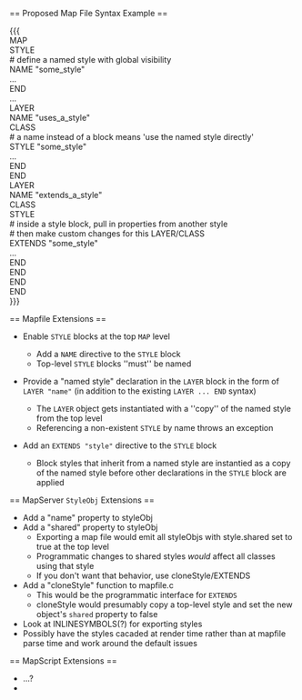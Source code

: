 == Proposed Map File Syntax Example ==                                                                                                                  
                                                                                                                                                        
{{{                                                                                                                                                     
MAP                                                                                                                                                     
  STYLE                                                                                                                                                 
    # define a named style with global visibility                                                                                                       
    NAME "some_style"                                                                                                                                   
    ...                                                                                                                                                 
  END                                                                                                                                                   
  ...                                                                                                                                                   
  LAYER                                                                                                                                                 
    NAME "uses_a_style"                                                                                                                                 
    CLASS                                                                                                                                               
       # a name instead of a block means 'use the named style directly'                                                                                 
       STYLE "some_style"                                                                                                                               
       ...                                                                                                                                              
    END                                                                                                                                                 
  END                                                                                                                                                   
  LAYER                                                                                                                                                 
    NAME "extends_a_style"                                                                                                                              
    CLASS                                                                                                                                               
      STYLE                                                                                                                                             
        # inside a style block, pull in properties from another style                                                                                   
        # then make custom changes for this LAYER/CLASS                                                                                                 
        EXTENDS "some_style"                                                                                                                            
        ...                                                                                                                                             
      END                                                                                                                                               
    END                                                                                                                                                 
  END                                                                                                                                                   
END                                                                                                                                                     
}}}                                                                                                                                                     
                                                                                                                                                        
== Mapfile Extensions ==                                                                                                                                
                                                                                                                                                        
 * Enable `STYLE` blocks at the top `MAP` level                                                                                                         
   * Add a `NAME` directive to the `STYLE` block                                                                                                        
   * Top-level `STYLE` blocks ''must'' be named                                                                                                         
                                                                                                                                                        
 * Provide a "named style" declaration in the `LAYER` block in the form of `LAYER "name"` (in addition to the existing `LAYER ... END` syntax)          
   * The `LAYER` object gets instantiated with a ''copy'' of the named style from the top level                                                         
   * Referencing a non-existent `STYLE` by name throws an exception                                                                                     
                                                                                                                                                        
 * Add an `EXTENDS "style"` directive to the `STYLE` block                                                                                              
   * Block styles that inherit from a named style are instantied as a copy of the named style before other declarations in the `STYLE` block are applied
                                                                                                                                                        
== MapServer `StyleObj` Extensions ==                                                                                                                   
                                                                                                                                                        
 * Add a "name" property to styleObj                                                                                                                    
 * Add a "shared" property to styleObj                                                                                                                  
   * Exporting a map file would emit all styleObjs with style.shared set to true at the top level                                                       
   * Programmatic changes to shared styles *would* affect all classes using that style                                                                  
   * If you don't want that behavior, use cloneStyle/EXTENDS                                                                                            
 * Add a "cloneStyle" function to mapfile.c                                                                                                             
   * This would be the programmatic interface for `EXTENDS`                                                                                             
   * cloneStyle would presumably copy a top-level style and set the new object's `shared` property to false                                             
 * Look at INLINESYMBOLS(?) for exporting styles                                                                                                        
 * Possibly have the styles cacaded at render time rather than at mapfile parse time and work around the default issues                                 
                                                                                                                                                        
== MapScript Extensions ==                                                                                                                              
                                                                                                                                                        
 * ...?                                                                                                                                                 
 *

